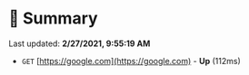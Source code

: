 # 📖 Summary
Last updated: **2/27/2021, 9:55:19 AM**

- `GET` [https://google.com](https://google.com) - **Up** (112ms)
